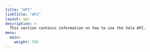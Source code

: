 ```yaml
---
title: "API"
linkTitle: "API"
layout: api
description: >
  This section contains information on how to use the Vela API.
menu:
  main:
    weight: 505
---
```

